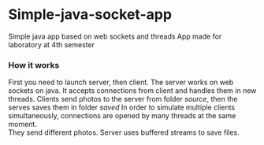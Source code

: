 # Simple-java-socket-app
Simple java app based on web sockets and threads
App made for laboratory at 4th semester

### How it works
First you need to launch server, then client.
The server works on web sockets on java. It accepts connections from client and handles them in new threads.
Clients send photos to the server from folder _source_, then the serves saves them in folder _saved_
In order to simulate multiple clients simultaneously, connections are opened by many threads at the same moment.  
They send different photos. Server uses buffered streams to save files.

